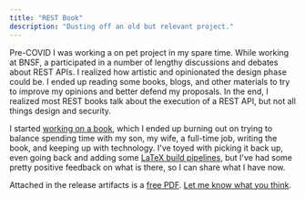 ```yaml
---
title: "REST Book"
description: "Dusting off an old but relevant project."
---
```


Pre-COVID I was working a on pet project in my spare time.  While working at BNSF, a participated in a number of lengthy discussions and debates about REST APIs.  I realized how artistic and opinionated the design phase could be.  I ended up reading some books, blogs, and other materials to try to improve my opinions and better defend my proposals.  In the end, I realized most REST books talk about the execution of a REST API, but not all things design and security.  

I started [working on a book](https://github.com/ZacharyCalvert/restbook), which I ended up burning out on trying to balance spending time with my son, my wife, a full-time job, writing the book, and keeping up with technology.  I've toyed with picking it back up, even going back and adding some [LaTeX build pipelines](https://github.com/ZacharyCalvert/restbook/blob/master/.github/workflows/build.yaml), but I've had some pretty positive feedback on what is there, so I can share what I have now.

Attached in the release artifacts is a [free PDF](https://github.com/ZacharyCalvert/restbook/releases/download/v0.1.0/restful.pdf).  [Let me know what you think](https://www.linkedin.com/in/zachcalvert/).  
